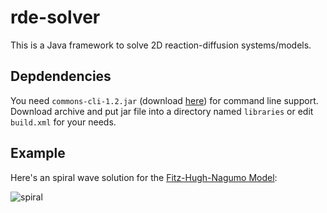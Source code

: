 rde-solver
==========

This is a Java framework to solve 2D reaction-diffusion systems/models.

Depdendencies
-------------

You need `commons-cli-1.2.jar` (download [here](http://archive.apache.org/dist/commons/cli/binaries/commons-cli-1.2-bin.zip)) for command line support. Download archive and put jar file into a directory named `libraries` or edit `build.xml` for your needs.

Example
-------

Here's an spiral wave solution for the [Fitz-Hugh-Nagumo Model](http://en.wikipedia.org/wiki/FitzHugh–Nagumo_model):

![spiral](https://cloud.githubusercontent.com/assets/5938262/5614071/46ef5958-94ed-11e4-80ce-964830fb1eb7.gif)
